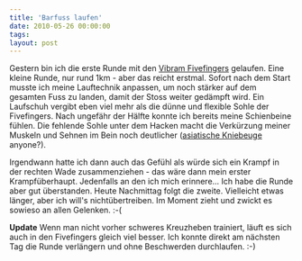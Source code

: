 ```yaml
---
title: 'Barfuss laufen'
date: 2010-05-26 00:00:00 
tags: 
layout: post
---
```

<p>Gestern bin ich die erste Runde mit den <a href="http://www.vibram-fivefingers.de/">Vibram Fivefingers</a> gelaufen. Eine kleine Runde, nur rund 1km - aber das reicht erstmal. Sofort nach dem Start musste ich meine Lauftechnik anpassen, um noch st&auml;rker auf dem gesamten Fuss zu landen, damit der Stoss weiter ged&auml;mpft wird. Ein Laufschuh vergibt eben viel mehr als die d&uuml;nne und flexible Sohle der Fivefingers. Nach ungef&auml;hr der H&auml;lfte konnte ich bereits meine Schienbeine f&uuml;hlen. Die fehlende Sohle unter dem Hacken macht die Verk&uuml;rzung meiner Muskeln und Sehnen im Bein noch deutlicher (<a href="http://www.youtube.com/watch?v=gWTmg4dHiKg">asiatische Kniebeuge</a> anyone?).</p>

<p>Irgendwann hatte ich dann auch das Gef&uuml;hl als w&uuml;rde sich ein Krampf in der rechten Wade zusammenziehen - das w&auml;re dann mein erster Krampf&uuml;berhaupt. Jedenfalls an den ich mich erinnere... Ich habe die Runde aber gut &uuml;berstanden. Heute Nachmittag folgt die zweite. Vielleicht etwas l&auml;nger, aber ich will's nicht&uuml;bertreiben. Im Moment zieht und zwickt es sowieso an allen Gelenken. :-(</p>

<p><strong>Update</strong> Wenn man nicht vorher schweres Kreuzheben trainiert, l&auml;uft es sich auch in den Fivefingers gleich viel besser. Ich konnte direkt am n&auml;chsten Tag die Runde verl&auml;ngern und ohne Beschwerden durchlaufen. :-)</p>
